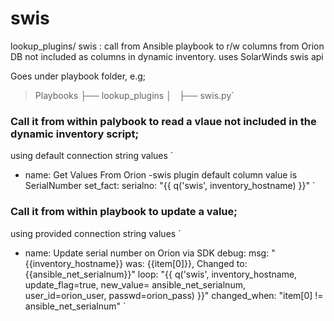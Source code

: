 # swis
lookup_plugins/ swis : call from Ansible playbook to r/w columns from Orion DB not included as columns in dynamic inventory. uses SolarWinds swis api

Goes under playbook folder, e.g;
>Playbooks
>├── lookup_plugins
>│   ├── swis.py`

### Call it from within palybook to read a vlaue not included in the dynamic inventory script;
using default connection string values
`
  - name: Get Values From Orion -swis plugin default column value is SerialNumber
    set_fact: 
      serialno:    "{{ q('swis', inventory_hostname) }}"
`

### Call it from within playbook to update a value;
  using provided connection string values
`
  - name: Update serial number on Orion via SDK
    debug: 
      msg: "{{inventory_hostname}} was: {{item[0]}}, Changed to: {{ansible_net_serialnum}}"
    loop: "{{ q('swis', inventory_hostname, update_flag=true, new_value= ansible_net_serialnum, user_id=orion_user, passwd=orion_pass) }}"
    changed_when: "item[0] != ansible_net_serialnum"
`
